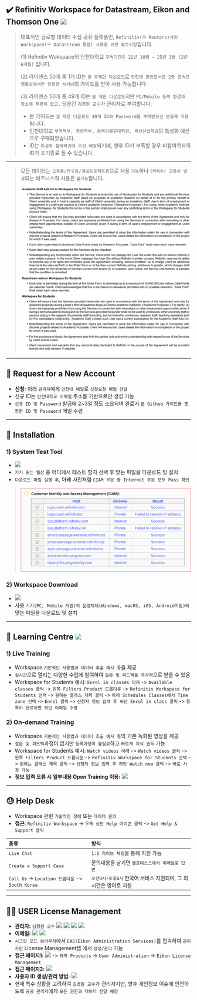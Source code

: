 ## ✔️ Refinitiv Workspace for Datastream, Eikon and Thomson One <a href="https://www.refinitiv.com/en" target="_blank"><img src="https://img.shields.io/badge/Refinitiv-Homepace-blue"/></a>

> 대표적인 글로벌 데이터 수집 공유 플랫폼인, `Refinitiv(구 Reuters)사의 Workspace(구 Datastream 통합) 사용을 위한 튜토리얼`입니다.
>
> (1) Refinitiv Wokspace의 인천대학교 `구독기간은 22년 10월 ~ 25년 3월 (2년 6개월)` 입니다.
>
> (2) 라이센스 50개 중 1개 ID는 `월 무제한 다운로드`로 `인천대 중앙도서관 2층 연속간행물실에서만 장희경 사서님`의 가이드를 받아 사용 가능합니다.
>
> (3) 라이센스 50개 중 49개 ID는 `월 제한 다운로드`지만 `PC/Mobile 등의 환경과 장소에 제한이 없고.` 당분간 `김경원 교수`가 관리자로 부여합니다.
>
> - 본 가이드는 `월 제한 다운로드 49개 ID와 Password를 부여받으신 분들께 적용`됩니다.
> - 인천대학교 `무역학부, 경영학부, 동북아물류대학원, 패션산업학과`의 특성화 예산으로 구매되었습니다.
> - ID는 `특성화 참여학과에 우선 배정`되기에, 향후 ID가 부족할 경우 미참여학과의 ID가 조기종료 될 수 있습니다. 

---

> 모든 데이터는 `교육용/연구용/개별프로젝트용`으로 사용 `가능`하나 `인턴이나 고용이 발생`되는 비즈니스적 사용은 `불가능`합니다.
>
> <center><img src='Coverage.png' width='700'></center>

---

## :gift: Request for a New Account
- **신청:** 아래 `관리자`에게 `인천대 메일`로 `신청요청 메일 전달`
- 신규 ID는 `인천대학교 이메일` 주소를 기반으로만 생성 가능
- `신규 ID 및 Password` 발급에 2~3일 정도 소요되며 완료시 `본 Github 가이드를 포함한 ID 및 Password` 메일 수령

---

## :open_file_folder: Installation 

### 1) System Test Tool
- <a href="https://emea1-apps.platform.refinitiv.com/Apps/ProductSystemTest/" target="_blank"><img src="https://img.shields.io/badge/Tool-Download-blue"/></a>
- `기기 또는 웹상` 중 어디에서 테스트 할지 선택 후 맞는 파일을 다운로드 및 설치
- `다운로드 파일 실행 후`, 아래 사진처럼 `CIAM 부분 중 Internet 부분 모두 Pass 확인`
> <center><img src='SystemCheck.png' width='600'></center>

### 2) Workspace Download
- <a href="https://www.refinitiv.com/en/products/refinitiv-workspace/download-workspace" target="_blank"><img src="https://img.shields.io/badge/Workspace-Download-blue"/></a>
- 사용 `기기(PC, Mobile 지원)의 운영체제(Windows, macOS, iOS, Android지원)에` 맞는 파일을 다운로드 및 설치

---

## :book: Learning Centre <a href="https://www.refinitiv.com/en/learning-centre" target="_blank"><img src="https://img.shields.io/badge/Learning Centre-Homepage-FF0000"/></a>

### 1) Live Training
- Workspace `기본적인 사용법과 데이터 추출 예시 등`을 제공
- `실시간`으로 열리는 다양한 수업에 참여하여 `질문 및 피드백을 즉각적`으로 받을 수 있음
- Workspace for Students 예시: `Enrol in classes 아래` -> `Available classes 클릭` -> `왼쪽 Filters Product 드롭다운` -> `Refinitiv Workspace for Students 선택` -> `원하는 클래스 제목 클릭` -> `아래 Schedules Classes에서 Time zone 선택` -> `Enrol 클릭` -> `신청자 정보 입력 후 하단 Enrol in class 클릭` -> `등록이 완료되면 확인 이메일 수령`

### 2) On-demand Training
- Workspace `기본적인 사용법과 데이터 추출 예시 등`의 기존 녹화된 영상을 제공
- `질문 및 피드백`과정이 없지만 `등록과정이 불필요`하고 `빠르게 지식 습득` 가능
- Workspace for Students 예시: `Watch videos 아래` -> `Watch videos 클릭` -> `왼쪽 Filters Product 드롭다운` -> `Refinitiv Workspace for Students 선택` -> `원하는 클래스 제목 클릭` -> `신청자 정보 입력 후 하단 Watch now 클릭` -> `바로 시청 가능`
- **정보 입력 오류 시 일부내용 Open Training 이용:** <a href="https://training.refinitiv.com/portal/product.php?pid=147" target="_blank"><img src="https://img.shields.io/badge/Open Training-FF0000"/></a>

---

## :sweat: Help Desk
- Workspace 관련 `기술적인 장애` 또는 `데이터 문의`
- **접근:** `Refinitiv Workspace` -> `우측 상단 Help 아이콘 클릭` -> `Get Help & Support 클릭`

| **종류** | **방식** |
|:---|:---|
| `Live Chat` | `1:1 라이브 채팅`을 통해 지원 가능 |
| `Create a Support Case` | 문의내용을 남기면 `헬프데스크에서 이메일로 답변` |
| `Call Us` -> `Location 드롭다운` -> `South Korea` | `오전8시~오후6시` 한국어 서비스 지원되며, 그 외 시간은 영어로 지원 |

---

## :guardsman: USER License Management

- **관리자:** `김경원 교수` <a href="https://sites.google.com/view/thekimk" target="_blank"><img src="https://img.shields.io/badge/Homepage-4285F4?style=flat-square&logo=Google&logoColor=white"/></a> <a href="https://scholar.google.com/citations?hl=ko&user=nHPe-4UAAAAJ&view_op=list_works&sortby=pubdate" target="_blank"><img src="https://img.shields.io/badge/Google Scholar-4285F4?style=flat-square&logo=Google Scholar&logoColor=white"/></a> <a href="https://www.youtube.com/channel/UCEYxJNI5dhnn_CdC9BEWTuA" target="_blank"><img src="https://img.shields.io/badge/YouTube-FF0000?style=flat-square&logo=YouTube&logoColor=white"/></a> <a href="https://github.com/thekimk" target="_blank"><img src="https://img.shields.io/badge/Github-181717?style=flat-square&logo=Github&logoColor=white"/></a>
- **이메일:** <a href="mailto:thekimk.kr@gmail.com"><img src="https://img.shields.io/badge/Gmail-EA4335?style=flat-square&logo=Gmail&logoColor=white&link=mailto:thekimk.kr@gmail.com"/></a> <a href="mailto:thekimk@inu.ac.kr"><img src="https://img.shields.io/badge/INU Mail-005FF9?style=flat-square&logo=INU Mail&logoColor=white&link=mailto:thekimk@inu.ac.kr"/></a>
- `시크릿 모드 브라우저`에서 `EAS(Eikon Administration Services)`를 접속하여 `관리자만` License Management탭 에서 `생성/관리` 가능
- **접근 페이지1:** <a href="https://my.refinitiv.com/content/mytr/en/signin.html" target="_blank"><img src="https://img.shields.io/badge/ESA My Refinitiv-red"/></a> -> `좌측 Products` -> `User Administration` -> `Eikon License Management`
- **접근 페이지2:** <a href="https://emea1.admin.cp.thomsonreuters.com/eas/Home/Content/ELMLicensesSubscription" target="_blank"><img src="https://img.shields.io/badge/Refinitiv EIKON-red"/></a>
- **사용자 ID 생성/관리 방법:** <a href="https://my.refinitiv.com/content/mytr/en/policies/training-portal/videoarticle.v5099.html" target="_blank"><img src="https://img.shields.io/badge/License Management Tutorial-red"/></a>
- 현재 특수 상황을 고려하여 `김경원 교수`가 관리자지만, 향후 개인정보 이슈에 안전하도록 `공공 관리자`에게 `모든 권한과 데이터 전달 예정`
